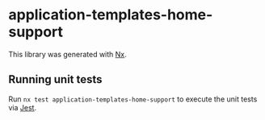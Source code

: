 # application-templates-home-support

This library was generated with [Nx](https://nx.dev).

## Running unit tests

Run `nx test application-templates-home-support` to execute the unit tests via [Jest](https://jestjs.io).
